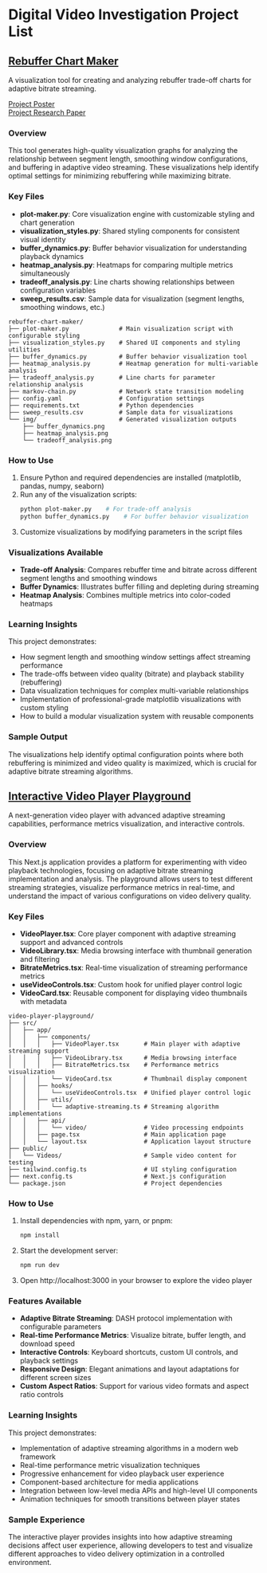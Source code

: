 # Digital Video Investigation Project List


## [Rebuffer Chart Maker](https://github.com/Videographic-Projects/rebuffer-chart-maker)

A visualization tool for creating and analyzing rebuffer trade-off charts for adaptive bitrate streaming.

[Project Poster](https://github.com/Videographic-Projects/rebuffer-chart-maker/blob/main/Adaptive%20Bitrate%20Streaming%20Simulation.pdf)
<br>
[Project Research Paper](https://github.com/Videographic-Projects/rebuffer-chart-maker/blob/main/Adaptive%20Bitrate%20Streaming%20Simulation%20Report_CB_Final.pdf)


### Overview

This tool generates high-quality visualization graphs for analyzing the relationship between segment length, smoothing window configurations, and buffering in adaptive video streaming. These visualizations help identify optimal settings for minimizing rebuffering while maximizing bitrate.

### Key Files

- **plot-maker.py**: Core visualization engine with customizable styling and chart generation
- **visualization_styles.py**: Shared styling components for consistent visual identity
- **buffer_dynamics.py**: Buffer behavior visualization for understanding playback dynamics
- **heatmap_analysis.py**: Heatmaps for comparing multiple metrics simultaneously
- **tradeoff_analysis.py**: Line charts showing relationships between configuration variables
- **sweep_results.csv**: Sample data for visualization (segment lengths, smoothing windows, etc.)

```text
rebuffer-chart-maker/
├── plot-maker.py              # Main visualization script with configurable styling
├── visualization_styles.py    # Shared UI components and styling utilities
├── buffer_dynamics.py         # Buffer behavior visualization tool
├── heatmap_analysis.py        # Heatmap generation for multi-variable analysis
├── tradeoff_analysis.py       # Line charts for parameter relationship analysis
├── markov-chain.py            # Network state transition modeling
├── config.yaml                # Configuration settings
├── requirements.txt           # Python dependencies
├── sweep_results.csv          # Sample data for visualizations
└── img/                       # Generated visualization outputs
    ├── buffer_dynamics.png
    ├── heatmap_analysis.png
    └── tradeoff_analysis.png
```

### How to Use

1. Ensure Python and required dependencies are installed (matplotlib, pandas, numpy, seaborn)
2. Run any of the visualization scripts:
   ```bash
   python plot-maker.py    # For trade-off analysis
   python buffer_dynamics.py    # For buffer behavior visualization
   ```
3. Customize visualizations by modifying parameters in the script files

### Visualizations Available

- **Trade-off Analysis**: Compares rebuffer time and bitrate across different segment lengths and smoothing windows
- **Buffer Dynamics**: Illustrates buffer filling and depleting during streaming
- **Heatmap Analysis**: Combines multiple metrics into color-coded heatmaps

### Learning Insights

This project demonstrates:
- How segment length and smoothing window settings affect streaming performance
- The trade-offs between video quality (bitrate) and playback stability (rebuffering)
- Data visualization techniques for complex multi-variable relationships
- Implementation of professional-grade matplotlib visualizations with custom styling
- How to build a modular visualization system with reusable components

### Sample Output

The visualizations help identify optimal configuration points where both rebuffering is minimized and video quality is maximized, which is crucial for adaptive bitrate streaming algorithms.



## [Interactive Video Player Playground](https://github.com/Videographic-Projects/video-player-playground)

A next-generation video player with advanced adaptive streaming capabilities, performance metrics visualization, and interactive controls.

### Overview

This Next.js application provides a platform for experimenting with video playback technologies, focusing on adaptive bitrate streaming implementation and analysis. The playground allows users to test different streaming strategies, visualize performance metrics in real-time, and understand the impact of various configurations on video delivery quality.

### Key Files

- **VideoPlayer.tsx**: Core player component with adaptive streaming support and advanced controls
- **VideoLibrary.tsx**: Media browsing interface with thumbnail generation and filtering
- **BitrateMetrics.tsx**: Real-time visualization of streaming performance metrics
- **useVideoControls.tsx**: Custom hook for unified player control logic
- **VideoCard.tsx**: Reusable component for displaying video thumbnails with metadata

```text
video-player-playground/
├── src/
│   ├── app/
│   │   ├── components/
│   │   │   ├── VideoPlayer.tsx       # Main player with adaptive streaming support
│   │   │   ├── VideoLibrary.tsx      # Media browsing interface
│   │   │   ├── BitrateMetrics.tsx    # Performance metrics visualization
│   │   │   └── VideoCard.tsx         # Thumbnail display component
│   │   ├── hooks/
│   │   │   └── useVideoControls.tsx  # Unified player control logic
│   │   ├── utils/
│   │   │   └── adaptive-streaming.ts # Streaming algorithm implementations
│   │   ├── api/
│   │   │   └── video/                # Video processing endpoints
│   │   ├── page.tsx                  # Main application page
│   │   └── layout.tsx                # Application layout structure
├── public/
│   └── Videos/                       # Sample video content for testing
├── tailwind.config.ts                # UI styling configuration
├── next.config.ts                    # Next.js configuration
└── package.json                      # Project dependencies
```

### How to Use

1. Install dependencies with npm, yarn, or pnpm:
   ```bash
   npm install
   ```
2. Start the development server:
   ```bash
   npm run dev
   ```
3. Open http://localhost:3000 in your browser to explore the video player

### Features Available

- **Adaptive Bitrate Streaming**: DASH protocol implementation with configurable parameters
- **Real-time Performance Metrics**: Visualize bitrate, buffer length, and download speed
- **Interactive Controls**: Keyboard shortcuts, custom UI controls, and playback settings
- **Responsive Design**: Elegant animations and layout adaptations for different screen sizes
- **Custom Aspect Ratios**: Support for various video formats and aspect ratio controls

### Learning Insights

This project demonstrates:
- Implementation of adaptive streaming algorithms in a modern web framework
- Real-time performance metric visualization techniques
- Progressive enhancement for video playback user experience
- Component-based architecture for media applications
- Integration between low-level media APIs and high-level UI components
- Animation techniques for smooth transitions between player states

### Sample Experience

The interactive player provides insights into how adaptive streaming decisions affect user experience, allowing developers to test and visualize different approaches to video delivery optimization in a controlled environment.
